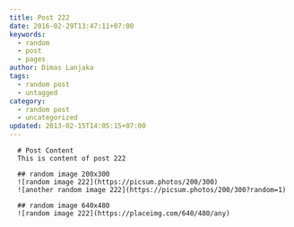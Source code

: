 ```yaml
---
title: Post 222
date: 2016-02-29T13:47:11+07:00
keywords:
  - random
  - post
  - pages
author: Dimas Lanjaka
tags:
  - random post
  - untagged
category:
  - random post
  - uncategorized
updated: 2013-02-15T14:05:15+07:00
---
```


      # Post Content
      This is content of post 222

      ## random image 200x300
      ![random image 222](https://picsum.photos/200/300)
      ![another random image 222](https://picsum.photos/200/300?random=1)

      ## random image 640x480
      ![random image 222](https://placeimg.com/640/480/any)
      